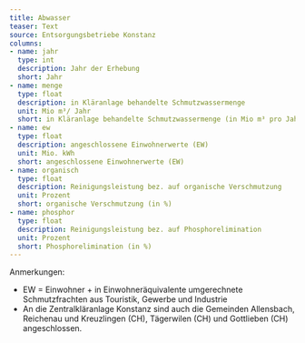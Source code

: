 ```yaml
---
title: Abwasser
teaser: Text
source: Entsorgungsbetriebe Konstanz
columns:
- name: jahr
  type: int
  description: Jahr der Erhebung
  short: Jahr
- name: menge
  type: float
  description: in Kläranlage behandelte Schmutzwassermenge
  unit: Mio m³/ Jahr
  short: in Kläranlage behandelte Schmutzwassermenge (in Mio m³ pro Jahr)
- name: ew
  type: float
  description: angeschlossene Einwohnerwerte (EW)
  unit: Mio. kWh
  short: angeschlossene Einwohnerwerte (EW)
- name: organisch
  type: float
  description: Reinigungsleistung bez. auf organische Verschmutzung
  unit: Prozent
  short: organische Verschmutzung (in %)
- name: phosphor
  type: float
  description: Reinigungsleistung bez. auf Phosphorelimination
  unit: Prozent
  short: Phosphorelimination (in %)
---
```

Anmerkungen:

- EW = Einwohner + in Einwohneräquivalente umgerechnete Schmutzfrachten aus Touristik, Gewerbe und Industrie
- An die Zentralkläranlage Konstanz sind auch die Gemeinden Allensbach, Reichenau und Kreuzlingen (CH), Tägerwilen (CH) und Gottlieben (CH) angeschlossen.
